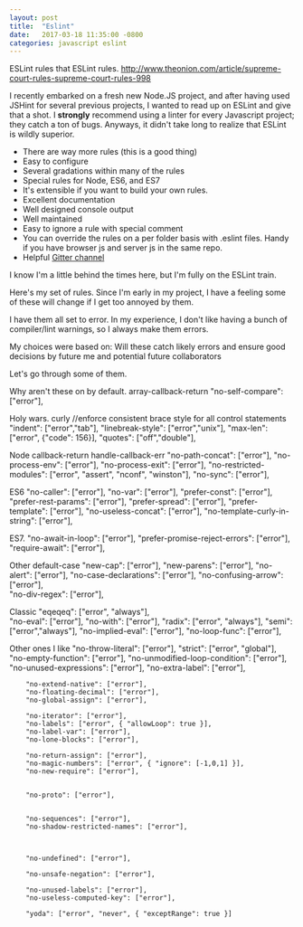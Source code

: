 ```yaml
---
layout: post
title:  "Eslint"
date:   2017-03-18 11:35:00 -0800
categories: javascript eslint
---
```


ESLint rules that ESLint rules. http://www.theonion.com/article/supreme-court-rules-supreme-court-rules-998

I recently embarked on a fresh new Node.JS project, and after having used JSHint for several previous projects, I wanted to read up on ESLint and give that a shot. I **strongly** recommend using a linter for every Javascript project; they catch a ton of bugs. Anyways, it didn't take long to realize that ESLint is wildly superior. 

 * There are way more rules (this is a good thing)
 * Easy to configure
 * Several gradations within many of the rules
 * Special rules for Node, ES6, and ES7
 * It's extensible if you want to build your own rules.
 * Excellent documentation
 * Well designed console output
 * Well maintained
 * Easy to ignore a rule with special comment
 * You can override the rules on a per folder basis with .eslint files. Handy if you have browser js and server js in the same repo.
 * Helpful [Gitter channel](https://gitter.im/eslint/eslint)


I know I'm a little behind the times here, but I'm fully on the ESLint train.

Here's my set of rules. Since I'm early in my project, I have a feeling some of these will change if I get too annoyed by them.  

I have them all set to error. In my experience, I don't like having a bunch of compiler/lint warnings, so I always make them errors.

My choices were based on: Will these catch likely errors and ensure good decisions by future me and potential future collaborators 

Let's go through some of them.


Why aren't these on by default.
array-callback-return
"no-self-compare": ["error"],


Holy wars.
curly //enforce consistent brace style for all control statements
"indent": ["error","tab"],
"linebreak-style": ["error","unix"],
"max-len": ["error", {"code": 156}],
"quotes": ["off","double"],

Node
callback-return
handle-callback-err
"no-path-concat": ["error"],
"no-process-env": ["error"],
"no-process-exit": ["error"],
 "no-restricted-modules": ["error", "assert", "nconf", "winston"],
 "no-sync": ["error"],


ES6
"no-caller": ["error"],
"no-var": ["error"],
"prefer-const": ["error"],
"prefer-rest-params": ["error"],
"prefer-spread": ["error"],
"prefer-template": ["error"],
"no-useless-concat": ["error"],
"no-template-curly-in-string": ["error"],
        

ES7.
"no-await-in-loop": ["error"],
"prefer-promise-reject-errors": ["error"],
"require-await": ["error"],

Other
default-case
"new-cap": ["error"],
"new-parens": ["error"],
"no-alert": ["error"],
"no-case-declarations": ["error"],
"no-confusing-arrow": ["error"],    
 "no-div-regex": ["error"],        
        
        
        
Classic
"eqeqeq": ["error", "always"],        
"no-eval": ["error"], 
"no-with": ["error"],
"radix": ["error", "always"],
"semi": ["error","always"],
"no-implied-eval": ["error"],
 "no-loop-func": ["error"],

Other ones I like
"no-throw-literal": ["error"],
"strict": ["error", "global"],
"no-empty-function": ["error"],	
"no-unmodified-loop-condition": ["error"],
"no-unused-expressions": ["error"],
"no-extra-label": ["error"],
        






        
        "no-extend-native": ["error"],
        "no-floating-decimal": ["error"],
        "no-global-assign": ["error"],
       
        "no-iterator": ["error"],
        "no-labels": ["error", { "allowLoop": true }],
        "no-label-var": ["error"],
        "no-lone-blocks": ["error"],
       
        "no-return-assign": ["error"],
        "no-magic-numbers": ["error", { "ignore": [-1,0,1] }],
        "no-new-require": ["error"],
        

        "no-proto": ["error"],
       
        
        "no-sequences": ["error"],
        "no-shadow-restricted-names": ["error"],
        
        
        
        "no-undefined": ["error"],
        
        "no-unsafe-negation": ["error"],
        
        "no-unused-labels": ["error"],
        "no-useless-computed-key": ["error"],
        
        "yoda": ["error", "never", { "exceptRange": true }]